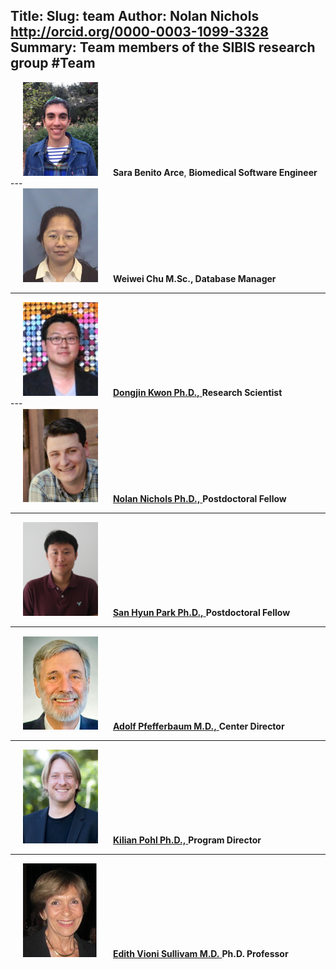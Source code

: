Title:
Slug: team
Author: Nolan Nichols <http://orcid.org/0000-0003-1099-3328>
Summary: Team members of the SIBIS research group
#Team
---
<div>
	<img src='../images/team/sara.png' hspace='20'>
		<strong>Sara Benito Arce</strong>,
		<b>Biomedical Software Engineer</b>
</div>
---
<div>
        <img src='../images/team/weiwei.png' hspace='20'>
                <strong>Weiwei Chu M.Sc., Database Manager</strong>
</div>

---
<div>
        <img src='../images/team/djk.png' hspace='20'>
                <a href='http://web.stanford.edu/~djkwon/'>
			<strong>Dongjin Kwon Ph.D.,</strong>
		</a>
		<b> Research Scientist</b>
</div>
---

<div>
        <img src='../images/team/nolan-sibis.png' hspace='20'>
                <a href='http://www.nolan-nichols.com/'>
                        <strong>Nolan Nichols Ph.D.,</strong>
                </a>
                <b>Postdoctoral Fellow</b>
</div>

---

<div>
        <img src='../images/team/shpark.png' hspace='20'>
                <a href='https://web.stanford.edu/~shpark1/'>
                        <strong>San Hyun Park Ph.D.,</strong>
                </a>
                <b>Postdoctoral Fellow</b>
</div>

---

<div>
        <img src='../images/team/adolf.png' hspace='20'>
                <a href='https://www.sri.com/about/people/adolf-pfefferbaum'>
                        <strong>Adolf Pfefferbaum  M.D.,</strong>
                </a>
                <b>Center Director</b>
</div>

---

<div>
        <img src='../images/team/kilian.png' hspace='20'>
                <a href='http://web.stanford.edu/~kpohl/'>
                        <strong>Kilian Pohl Ph.D.,</strong>
                </a>
                <b>Program Director</b>
</div>

---

<div>
        <img src='../images/team/edith.png' hspace='20'>
                <a href='https://med.stanford.edu/profiles/edith-sullivan/'>
                        <strong>Edith Vioni Sullivam M.D.</strong>
                </a>
		<b>Ph.D. Professor</b>
</div>

